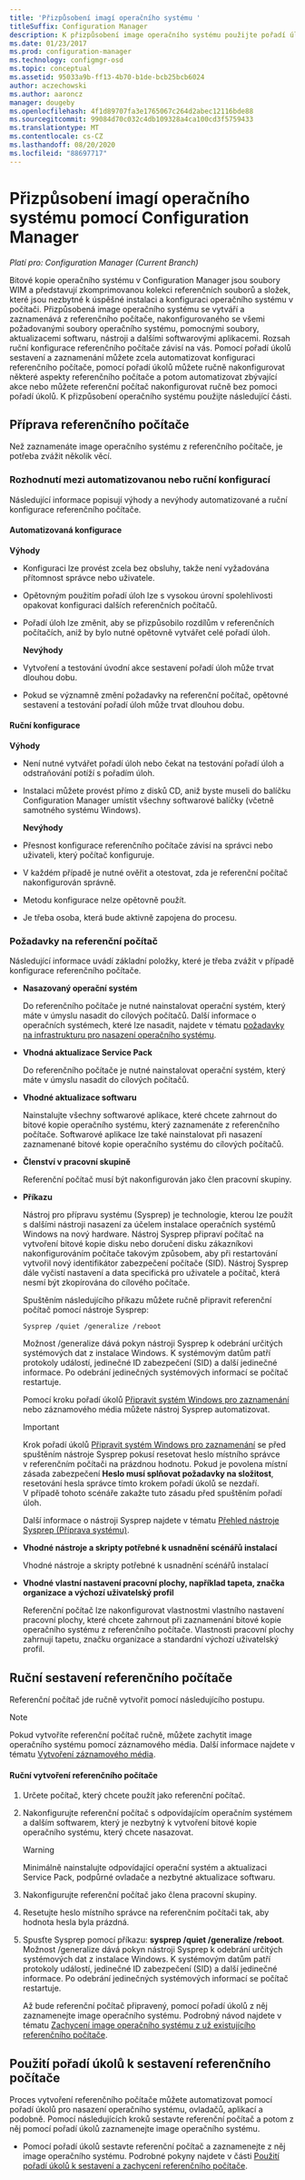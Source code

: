 ```yaml
---
title: 'Přizpůsobení imagí operačního systému '
titleSuffix: Configuration Manager
description: K přizpůsobení image operačního systému použijte pořadí úloh zachycení a sestavení, ruční konfiguraci nebo kombinaci obou.
ms.date: 01/23/2017
ms.prod: configuration-manager
ms.technology: configmgr-osd
ms.topic: conceptual
ms.assetid: 95033a9b-ff13-4b70-b1de-bcb25bcb6024
author: aczechowski
ms.author: aaroncz
manager: dougeby
ms.openlocfilehash: 4f1d89707fa3e1765067c264d2abec12116bde88
ms.sourcegitcommit: 99084d70c032c4db109328a4ca100cd3f5759433
ms.translationtype: MT
ms.contentlocale: cs-CZ
ms.lasthandoff: 08/20/2020
ms.locfileid: "88697717"
---
```

# <a name="customize-operating-system-images-with-configuration-manager"></a>Přizpůsobení imagí operačního systému pomocí Configuration Manager

*Platí pro: Configuration Manager (Current Branch)*

Bitové kopie operačního systému v Configuration Manager jsou soubory WIM a představují zkomprimovanou kolekci referenčních souborů a složek, které jsou nezbytné k úspěšné instalaci a konfiguraci operačního systému v počítači. Přizpůsobená image operačního systému se vytváří a zaznamenává z referenčního počítače, nakonfigurovaného se všemi požadovanými soubory operačního systému, pomocnými soubory, aktualizacemi softwaru, nástroji a dalšími softwarovými aplikacemi. Rozsah ruční konfigurace referenčního počítače závisí na vás. Pomocí pořadí úkolů sestavení a zaznamenání můžete zcela automatizovat konfiguraci referenčního počítače, pomocí pořadí úkolů můžete ručně nakonfigurovat některé aspekty referenčního počítače a potom automatizovat zbývající akce nebo můžete referenční počítač nakonfigurovat ručně bez pomoci pořadí úkolů. K přizpůsobení operačního systému použijte následující části.

##  <a name="prepare-for-the--reference-computer"></a><a name="BKMK_PrepareReferenceComputer"></a> Příprava referenčního počítače  
 Než zaznamenáte image operačního systému z referenčního počítače, je potřeba zvážit několik věcí.  

###  <a name="decide-between-an-automated-or-manual-configuration"></a><a name="BKMK_RefComputerDecide"></a> Rozhodnutí mezi automatizovanou nebo ruční konfigurací  
 Následující informace popisují výhody a nevýhody automatizované a ruční konfigurace referenčního počítače.  

#### <a name="automated-configuration"></a>Automatizovaná konfigurace  
 **Výhody**  

- Konfiguraci lze provést zcela bez obsluhy, takže není vyžadována přítomnost správce nebo uživatele.  

- Opětovným použitím pořadí úloh lze s vysokou úrovní spolehlivosti opakovat konfiguraci dalších referenčních počítačů.  

- Pořadí úloh lze změnit, aby se přizpůsobilo rozdílům v referenčních počítačích, aniž by bylo nutné opětovně vytvářet celé pořadí úloh.  

  **Nevýhody**  

- Vytvoření a testování úvodní akce sestavení pořadí úloh může trvat dlouhou dobu.  

- Pokud se významně změní požadavky na referenční počítač, opětovné sestavení a testování pořadí úloh může trvat dlouhou dobu.  

#### <a name="manual-configuration"></a>Ruční konfigurace  
 **Výhody**  

- Není nutné vytvářet pořadí úloh nebo čekat na testování pořadí úloh a odstraňování potíží s pořadím úloh.  

- Instalaci můžete provést přímo z disků CD, aniž byste museli do balíčku Configuration Manager umístit všechny softwarové balíčky (včetně samotného systému Windows).  

  **Nevýhody**  

- Přesnost konfigurace referenčního počítače závisí na správci nebo uživateli, který počítač konfiguruje.  

- V každém případě je nutné ověřit a otestovat, zda je referenční počítač nakonfigurován správně.  

- Metodu konfigurace nelze opětovně použít.  

- Je třeba osoba, která bude aktivně zapojena do procesu.  

###  <a name="considerations-for-the-reference-computer"></a><a name="BKMK_RefComputerConsiderations"></a> Požadavky na referenční počítač  
 Následující informace uvádí základní položky, které je třeba zvážit v případě konfigurace referenčního počítače.  

-   **Nasazovaný operační systém**  

     Do referenčního počítače je nutné nainstalovat operační systém, který máte v úmyslu nasadit do cílových počítačů. Další informace o operačních systémech, které lze nasadit, najdete v tématu [požadavky na infrastrukturu pro nasazení operačního systému](../plan-design/infrastructure-requirements-for-operating-system-deployment.md).  

-   **Vhodná aktualizace Service Pack**  

     Do referenčního počítače je nutné nainstalovat operační systém, který máte v úmyslu nasadit do cílových počítačů.  

-   **Vhodné aktualizace softwaru**  

     Nainstalujte všechny softwarové aplikace, které chcete zahrnout do bitové kopie operačního systému, který zaznamenáte z referenčního počítače. Softwarové aplikace lze také nainstalovat při nasazení zaznamenané bitové kopie operačního systému do cílových počítačů.  

-   **Členství v pracovní skupině**  

     Referenční počítač musí být nakonfigurován jako člen pracovní skupiny.  

-   **Příkazu**  

     Nástroj pro přípravu systému (Sysprep) je technologie, kterou lze použít s dalšími nástroji nasazení za účelem instalace operačních systémů Windows na nový hardware. Nástroj Sysprep připraví počítač na vytvoření bitové kopie disku nebo doručení disku zákazníkovi nakonfigurováním počítače takovým způsobem, aby při restartování vytvořil nový identifikátor zabezpečení počítače (SID). Nástroj Sysprep dále vyčistí nastavení a data specifická pro uživatele a počítač, která nesmí být zkopírována do cílového počítače.  

     Spuštěním následujícího příkazu můžete ručně připravit referenční počítač pomocí nástroje Sysprep:  

     `Sysprep /quiet /generalize /reboot`  

     Možnost /generalize dává pokyn nástroji Sysprep k odebrání určitých systémových dat z instalace Windows. K systémovým datům patří protokoly událostí, jedinečné ID zabezpečení (SID) a další jedinečné informace. Po odebrání jedinečných systémových informací se počítač restartuje.  

     Pomocí kroku pořadí úkolů [Připravit systém Windows pro zaznamenání](../understand/task-sequence-steps.md#BKMK_PrepareWindowsforCapture) nebo záznamového média můžete nástroj Sysprep automatizovat.  

    > [!IMPORTANT]  
    >  Krok pořadí úkolů [Připravit systém Windows pro zaznamenání](../understand/task-sequence-steps.md#BKMK_PrepareWindowsforCapture) se před spuštěním nástroje Sysprep pokusí resetovat heslo místního správce v referenčním počítači na prázdnou hodnotu. Pokud je povolena místní zásada zabezpečení **Heslo musí splňovat požadavky na složitost**, resetování hesla správce tímto krokem pořadí úkolů se nezdaří. V případě tohoto scénáře zakažte tuto zásadu před spuštěním pořadí úloh.  

     Další informace o nástroji Sysprep najdete v tématu [Přehled nástroje Sysprep (Příprava systému)](/windows-hardware/manufacture/desktop/sysprep--system-preparation--overview).  

-   **Vhodné nástroje a skripty potřebné k usnadnění scénářů instalací**  

     Vhodné nástroje a skripty potřebné k usnadnění scénářů instalací  

-   **Vhodné vlastní nastavení pracovní plochy, například tapeta, značka organizace a výchozí uživatelský profil**  

     Referenční počítač lze nakonfigurovat vlastnostmi vlastního nastavení pracovní plochy, které chcete zahrnout při zaznamenání bitové kopie operačního systému z referenčního počítače. Vlastnosti pracovní plochy zahrnují tapetu, značku organizace a standardní výchozí uživatelský profil.  

##  <a name="manually-build-a-reference-computer"></a><a name="BKMK_ManuallyBuildReference"></a> Ruční sestavení referenčního počítače  
 Referenční počítač jde ručně vytvořit pomocí následujícího postupu.  

> [!NOTE]  
>  Pokud vytvoříte referenční počítač ručně, můžete zachytit image operačního systému pomocí záznamového média. Další informace najdete v tématu [Vytvoření záznamového média](../deploy-use/create-capture-media.md).  

#### <a name="to-manually-build-the-reference-computer"></a>Ruční vytvoření referenčního počítače  

1. Určete počítač, který chcete použít jako referenční počítač.  

2. Nakonfigurujte referenční počítač s odpovídajícím operačním systémem a dalším softwarem, který je nezbytný k vytvoření bitové kopie operačního systému, který chcete nasazovat.  

   > [!WARNING]  
   >  Minimálně nainstalujte odpovídající operační systém a aktualizaci Service Pack, podpůrné ovladače a nezbytné aktualizace softwaru.  

3. Nakonfigurujte referenční počítač jako člena pracovní skupiny.  

4. Resetujte heslo místního správce na referenčním počítači tak, aby hodnota hesla byla prázdná.  

5. Spusťte Sysprep pomocí příkazu: **sysprep /quiet /generalize /reboot**. Možnost /generalize dává pokyn nástroji Sysprep k odebrání určitých systémových dat z instalace Windows. K systémovým datům patří protokoly událostí, jedinečné ID zabezpečení (SID) a další jedinečné informace. Po odebrání jedinečných systémových informací se počítač restartuje.  

   Až bude referenční počítač připravený, pomocí pořadí úkolů z něj zaznamenejte image operačního systému.  Podrobný návod najdete v tématu [Zachycení image operačního systému z už existujícího referenčního počítače](../deploy-use/create-a-task-sequence-to-capture-an-operating-system.md#BKMK_CaptureExistingRefComputer).  

##  <a name="use-a-task-sequence-to-build-a-reference-computer"></a><a name="BKMK_UseTSToBuildReference"></a> Použití pořadí úkolů k sestavení referenčního počítače  
 Proces vytvoření referenčního počítače můžete automatizovat pomocí pořadí úkolů pro nasazení operačního systému, ovladačů, aplikací a podobně.  Pomocí následujících kroků sestavte referenční počítač a potom z něj pomocí pořadí úkolů zaznamenejte image operačního systému.  

-   Pomocí pořadí úkolů sestavte referenční počítač a zaznamenejte z něj image operačního systému.  Podrobné pokyny najdete v části [Použití pořadí úkolů k sestavení a zachycení referenčního počítače](../deploy-use/create-a-task-sequence-to-capture-an-operating-system.md#BKMK_BuildCaptureTS).